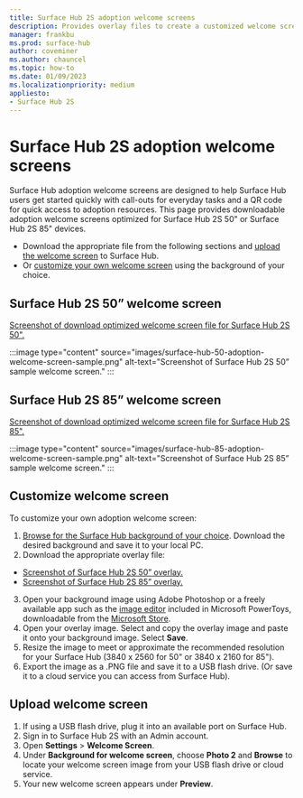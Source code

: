 ```yaml
---
title: Surface Hub 2S adoption welcome screens
description: Provides overlay files to create a customized welcome screen for Surface Hub 2S
manager: frankbu
ms.prod: surface-hub
author: coveminer
ms.author: chauncel
ms.topic: how-to
ms.date: 01/09/2023
ms.localizationpriority: medium
appliesto:
- Surface Hub 2S
---
```

# Surface Hub 2S adoption welcome screens

Surface Hub adoption welcome screens are designed to help Surface Hub users get started quickly with call-outs for everyday tasks and a QR code for quick access to adoption resources. This page provides downloadable adoption welcome screens optimized for Surface Hub 2S 50" or Surface Hub 2S 85" devices.

- Download the appropriate file from the following sections and [upload the welcome screen](#upload-welcome-screen) to Surface Hub. 
- Or [customize your own welcome screen](#customize-welcome-screen) using the background of your choice.

## Surface Hub 2S 50” welcome screen

[Screenshot of download optimized welcome screen file for Surface Hub 2S 50".](downloads/surface-hub-50-adoption-welcome-screen.png)

:::image type="content" source="images/surface-hub-50-adoption-welcome-screen-sample.png" alt-text="Screenshot of Surface Hub 2S 50” sample welcome screen." :::

## Surface Hub 2S 85” welcome screen

[Screenshot of download optimized welcome screen file for Surface Hub 2S 85".](downloads/surface-hub-85-adoption-welcome-screen.png)

:::image type="content" source="images/surface-hub-85-adoption-welcome-screen-sample.png" alt-text="Screenshot of Surface Hub 2S 85” sample welcome screen." :::

## Customize welcome screen

To customize your own adoption welcome screen:

1. [Browse for the Surface Hub background of your choice](https://wallpaperhub.app/wallpapers/7820). Download the desired background and save it to your local PC.
2. Download the appropriate overlay file:

- [Screenshot of Surface Hub 2S 50” overlay.](downloads/surface-hub-overlay-50-resized.png)
- [Screenshot of Surface Hub 2S 85” overlay.](downloads/surface-hub-overlay-85-resized.png)

3. Open your background image using Adobe Photoshop or a freely available app such as the [image editor](/windows/powertoys/image-resizer) included in Microsoft PowerToys, downloadable from the [Microsoft Store](https://apps.microsoft.com/store). 
4. Open your overlay image. Select and copy the overlay image and paste it onto your background image. Select **Save**.
5. Resize the image to meet or approximate the recommended resolution for your Surface Hub (3840 x 2560 for 50" or 3840 x 2160 for 85").
6. Export the image as a .PNG file and save it to a USB flash drive. (Or save it to a cloud service you can access from Surface Hub).

## Upload welcome screen

1. If using a USB flash drive, plug it into an available port on Surface Hub.
2. Sign in to Surface Hub 2S with an Admin account.
3. Open **Settings** > **Welcome Screen**.
4. Under **Background for welcome screen**, choose **Photo 2** and **Browse** to locate your welcome screen image from your USB flash drive or cloud service.
5. Your new welcome screen appears under **Preview**.
